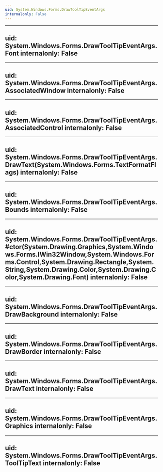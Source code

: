 ```yaml
---
uid: System.Windows.Forms.DrawToolTipEventArgs
internalonly: False
---
```


---
uid: System.Windows.Forms.DrawToolTipEventArgs.Font
internalonly: False
---

---
uid: System.Windows.Forms.DrawToolTipEventArgs.AssociatedWindow
internalonly: False
---

---
uid: System.Windows.Forms.DrawToolTipEventArgs.AssociatedControl
internalonly: False
---

---
uid: System.Windows.Forms.DrawToolTipEventArgs.DrawText(System.Windows.Forms.TextFormatFlags)
internalonly: False
---

---
uid: System.Windows.Forms.DrawToolTipEventArgs.Bounds
internalonly: False
---

---
uid: System.Windows.Forms.DrawToolTipEventArgs.#ctor(System.Drawing.Graphics,System.Windows.Forms.IWin32Window,System.Windows.Forms.Control,System.Drawing.Rectangle,System.String,System.Drawing.Color,System.Drawing.Color,System.Drawing.Font)
internalonly: False
---

---
uid: System.Windows.Forms.DrawToolTipEventArgs.DrawBackground
internalonly: False
---

---
uid: System.Windows.Forms.DrawToolTipEventArgs.DrawBorder
internalonly: False
---

---
uid: System.Windows.Forms.DrawToolTipEventArgs.DrawText
internalonly: False
---

---
uid: System.Windows.Forms.DrawToolTipEventArgs.Graphics
internalonly: False
---

---
uid: System.Windows.Forms.DrawToolTipEventArgs.ToolTipText
internalonly: False
---

